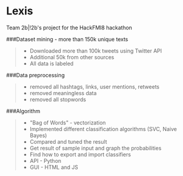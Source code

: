 # Lexis
Team 2b|!2b's project for the HackFMI8 hackathon

>
###Dataset mining - more than 150k unique texts
>	- Downloaded more than 100k tweets using Twitter API
>	- Additional 50k from other sources
>	- All data is labeled
>
###Data preprocessing
>	- removed all hashtags, links, user mentions, retweets
>	- removed meaningless data
>	- removed all stopwords
>
###Algorithm
>	- "Bag of Words" - vectorization
>	- Implemented different classification algorithms (SVC, Naive Bayes)
>	- Compared and tuned the result
>	- Get result of sample input and graph the probabilities
>	- Find how to export and import classifiers
>	- API - Python
>	- GUI - HTML and JS
